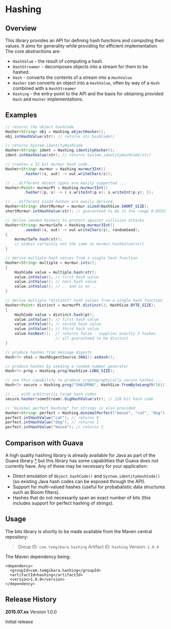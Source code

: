 Hashing
=======

Overview
--------

This library provides an API for defining hash functions and computing their
values. It aims for generality while providing for efficient implementation.
The core abstractions are:

 * `HashValue` - the result of computing a hash.
 * `HashStreamer` - decomposes objects into a stream for them to be hashed. 
 * `Hash` - converts the contents of a stream into a `HashValue`
 * `Hasher` can converts an object into a `HashValue`,
    often by way of a `Hash` combined with a `HashStreamer`
 * `Hashing` - the entry-point to the API and the basis for obtaining
    provided `Hash` and `Hasher` implementations.

Examples
--------

```java
// returns the object hashCode
Hasher<String> obj = Hashing.objectHasher();
obj.intHashValue(str); // returns str.hashCode()

// returns System.identityHashCode
Hasher<String> ident = Hashing.identityHasher();
ident.intHashValue(str); // returns System.identityHashCode(str)

// creates a 32 bit murmur hash code...
Hasher<String> murmur = Hashing.murmur3Int()
		.hasher((s, out) -> out.writeChars(s));

// ...different object types are easily supported ...
Hasher<Point> murmurPt = Hashing.murmur3Int()
		.hasher((p, s) -> { s.writeInt(p.x); s.writeInt(p.y); });

// .. different sized hashes are easily derived.
Hasher<String> shortMurmur = murmur.sized(HashSize.SHORT_SIZE);
shortMurmur.intHashValue(str); // guaranteed to be in the range 0-65535

// derive seeded hashers to protect against collision attacks
Hasher<String> murmurSafe = Hashing.murmur3Int()
		.seeded((s, out) -> out.writeChars(s), randomSeed);
{
	murmurSafe.hash(str);
	// almost certainly not the same as murmur.hashValue(str)
}

// derive multiple hash values from a single hash function
Hasher<String> multiple = murmur.ints();
{
	HashCode value = multiple.hash(str);
	value.intValue(); // first hash value
	value.intValue(); // next hash value
	value.intValue(); // .. and so on ..
}

// derive multiple *distinct* hash values from a single hash function
Hasher<Point> distinct = murmurPt.distinct(3, HashSize.BYTE_SIZE);
{
	HashCode value = distinct.hash(pt);
	value.intValue(); // first hash value
	value.intValue(); // second hash value
	value.intValue(); // third hash value
	value.hasNext();  // returns false - supplies exactly 3 hashes
	                  // all guaranteed to be distinct
}

// produce hashes from message digests
Hash<?> sha1 = HashDigestSource.SHA1().asHash();

// produce hashes by seeding a random number generator
Hash<?> prng = Hashing.prng(HashSize.LONG_SIZE);

// use this capability to produce cryptographically secure hashes ...
Hash<?> secure = Hashing.prng("SHA1PRNG", HashSize.fromByteLength(16));

// ... with arbitrarily large hash codes
secure.hasher(someStream).bigHashValue(str); // 128 bit hash code

// "minimal perfect hashing" for strings is also provided
Hasher<String> perfect = Hashing.minimalPerfect("mouse", "cat", "dog");
perfect.intHashValue("cat"); // returns 0
perfect.intHashValue("dog"); // returns 1
perfect.intHashValue("mouse"); // returns 2
```

Comparison with Guava
---------------------

A high quality hashing library is already available for Java as part of the
Guava library [*][0] but this library has some capabilities that Guava does not
currently have. Any of these may be necessary for your application:

 * Direct emulation of `Object.hashCode()` and `System.identityHashCode()`
   (so existing Java hash codes can be exposed through the API).
 * Support for multi-valued hashes
   (useful for probabalistic data structures such as Bloom filters).
 * Hashes that do not necessarily span an exact number of bits
   (this includes support for perfect hashing of strings).

Usage
-----

The bits library is shortly to be made available from the Maven
central repository:

> Group ID:    `com.tomgibara.hashing`
> Artifact ID: `hashing`
> Version:     `1.0.0`

The Maven dependency being:

    <dependency>
      <groupId>com.tomgibara.hashing</groupId>
      <artifactId>hashing</artifactId>
      <version>1.0.0</version>
    </dependency>

Release History
---------------

**2015.07.xx** Version 1.0.0

Initial release

[0]: https://github.com/google/guava
